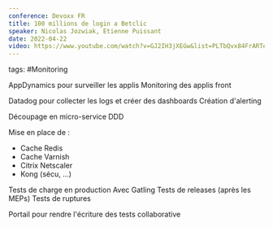 ```yaml
---
conference: Devoxx FR
title: 100 millions de login a Betclic
speaker: Nicolas Jozwiak, Etienne Puissant
date: 2022-04-22
video: https://www.youtube.com/watch?v=GJ2IH3jXEGw&list=PLTbQvx84FrARTeUA5pExVR5vjCOqWIplI&index=95
---
```

tags: #Monitoring 

AppDynamics pour surveiller les applis
Monitoring des applis front

Datadog pour collecter les logs et créer des dashboards
Création d'alerting

Découpage en micro-service
DDD

Mise en place de :
- Cache Redis
- Cache Varnish
- Citrix Netscaler
- Kong (sécu, ...)

Tests de charge en production
Avec Gatling
Tests de releases (après les MEPs)
Tests de ruptures

Portail pour rendre l'écriture des tests collaborative
